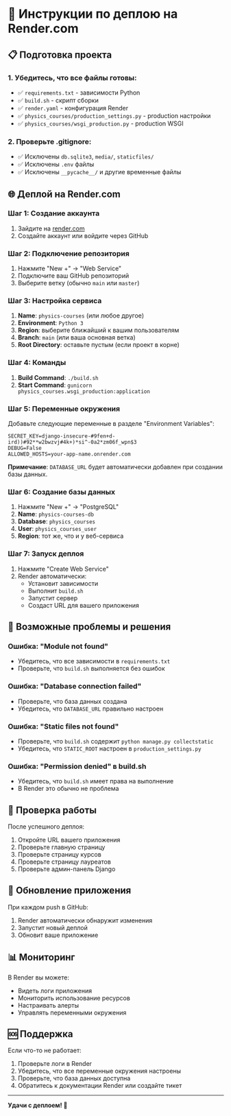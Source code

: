 # 🚀 Инструкции по деплою на Render.com

## 📋 Подготовка проекта

### 1. Убедитесь, что все файлы готовы:
- ✅ `requirements.txt` - зависимости Python
- ✅ `build.sh` - скрипт сборки
- ✅ `render.yaml` - конфигурация Render
- ✅ `physics_courses/production_settings.py` - production настройки
- ✅ `physics_courses/wsgi_production.py` - production WSGI

### 2. Проверьте .gitignore:
- ✅ Исключены `db.sqlite3`, `media/`, `staticfiles/`
- ✅ Исключены `.env` файлы
- ✅ Исключены `__pycache__/` и другие временные файлы

## 🌐 Деплой на Render.com

### Шаг 1: Создание аккаунта
1. Зайдите на [render.com](https://render.com)
2. Создайте аккаунт или войдите через GitHub

### Шаг 2: Подключение репозитория
1. Нажмите "New +" → "Web Service"
2. Подключите ваш GitHub репозиторий
3. Выберите ветку (обычно `main` или `master`)

### Шаг 3: Настройка сервиса
1. **Name**: `physics-courses` (или любое другое)
2. **Environment**: `Python 3`
3. **Region**: выберите ближайший к вашим пользователям
4. **Branch**: `main` (или ваша основная ветка)
5. **Root Directory**: оставьте пустым (если проект в корне)

### Шаг 4: Команды
1. **Build Command**: `./build.sh`
2. **Start Command**: `gunicorn physics_courses.wsgi_production:application`

### Шаг 5: Переменные окружения
Добавьте следующие переменные в разделе "Environment Variables":

```
SECRET_KEY=django-insecure-#9fen+d-ird))#92**w2bwzvj#4k+)*si^-0a2*zm06f_wpn$3
DEBUG=False
ALLOWED_HOSTS=your-app-name.onrender.com
```

**Примечание**: `DATABASE_URL` будет автоматически добавлен при создании базы данных.

### Шаг 6: Создание базы данных
1. Нажмите "New +" → "PostgreSQL"
2. **Name**: `physics-courses-db`
3. **Database**: `physics_courses`
4. **User**: `physics_courses_user`
5. **Region**: тот же, что и у веб-сервиса

### Шаг 7: Запуск деплоя
1. Нажмите "Create Web Service"
2. Render автоматически:
   - Установит зависимости
   - Выполнит `build.sh`
   - Запустит сервер
   - Создаст URL для вашего приложения

## 🔧 Возможные проблемы и решения

### Ошибка: "Module not found"
- Убедитесь, что все зависимости в `requirements.txt`
- Проверьте, что `build.sh` выполняется без ошибок

### Ошибка: "Database connection failed"
- Проверьте, что база данных создана
- Убедитесь, что `DATABASE_URL` правильно настроен

### Ошибка: "Static files not found"
- Проверьте, что `build.sh` содержит `python manage.py collectstatic`
- Убедитесь, что `STATIC_ROOT` настроен в `production_settings.py`

### Ошибка: "Permission denied" в build.sh
- Убедитесь, что `build.sh` имеет права на выполнение
- В Render это обычно не проблема

## 📱 Проверка работы

После успешного деплоя:
1. Откройте URL вашего приложения
2. Проверьте главную страницу
3. Проверьте страницу курсов
4. Проверьте страницу лауреатов
5. Проверьте админ-панель Django

## 🔄 Обновление приложения

При каждом push в GitHub:
1. Render автоматически обнаружит изменения
2. Запустит новый деплой
3. Обновит ваше приложение

## 📊 Мониторинг

В Render вы можете:
- Видеть логи приложения
- Мониторить использование ресурсов
- Настраивать алерты
- Управлять переменными окружения

## 🆘 Поддержка

Если что-то не работает:
1. Проверьте логи в Render
2. Убедитесь, что все переменные окружения настроены
3. Проверьте, что база данных доступна
4. Обратитесь к документации Render или создайте тикет

---

**Удачи с деплоем! 🎉**
